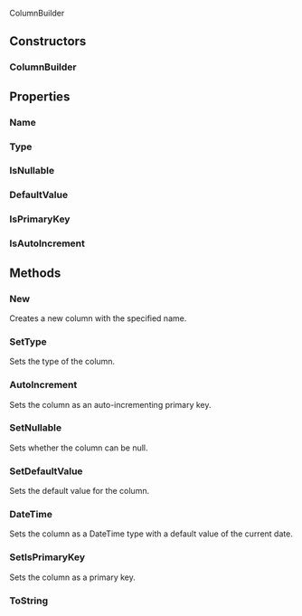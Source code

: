 <p class="title">ColumnBuilder</p>

## Constructors


### ColumnBuilder

<div><Declaration modifier="public" content=" <span>&lt;span class=&quot;method&quot;&gt;ColumnBuilder&lt;/span&gt;(&lt;span class=&quot;param&quot;&gt;string&lt;/span&gt; name)</span>"></Declaration></div>

## Properties


### Name
<div><Declaration modifier="public string" content=" <span>&lt;span class=&quot;property&quot;&gt;Name&lt;/span&gt; { &lt;span class=&quot;method&quot;&gt;get&lt;/span&gt;; &lt;span class=&quot;method&quot;&gt;set&lt;/span&gt;; }</span>"></Declaration></div>

### Type
<div><Declaration modifier="public &lt;a href=&quot;#/api/IndustrialValley.Helpers.Sqlite/ColumnBuilder.ColumnType&quot; title=&quot;ColumnBuilder.ColumnType&quot; class=&quot;inherit-link&quot;&gt;ColumnType&lt;/a&gt;" content=" <span>&lt;span class=&quot;property&quot;&gt;Type&lt;/span&gt; { &lt;span class=&quot;method&quot;&gt;get&lt;/span&gt;; &lt;span class=&quot;method&quot;&gt;set&lt;/span&gt;; }</span>"></Declaration></div>

### IsNullable
<div><Declaration modifier="public bool" content=" <span>&lt;span class=&quot;property&quot;&gt;IsNullable&lt;/span&gt; { &lt;span class=&quot;method&quot;&gt;get&lt;/span&gt;; &lt;span class=&quot;method&quot;&gt;set&lt;/span&gt;; }</span>"></Declaration></div>

### DefaultValue
<div><Declaration modifier="public object" content=" <span>&lt;span class=&quot;property&quot;&gt;DefaultValue&lt;/span&gt; { &lt;span class=&quot;method&quot;&gt;get&lt;/span&gt;; &lt;span class=&quot;method&quot;&gt;set&lt;/span&gt;; }</span>"></Declaration></div>

### IsPrimaryKey
<div><Declaration modifier="public bool" content=" <span>&lt;span class=&quot;property&quot;&gt;IsPrimaryKey&lt;/span&gt; { &lt;span class=&quot;method&quot;&gt;get&lt;/span&gt;; &lt;span class=&quot;method&quot;&gt;set&lt;/span&gt;; }</span>"></Declaration></div>

### IsAutoIncrement
<div><Declaration modifier="public bool" content=" <span>&lt;span class=&quot;property&quot;&gt;IsAutoIncrement&lt;/span&gt; { &lt;span class=&quot;method&quot;&gt;get&lt;/span&gt;; &lt;span class=&quot;method&quot;&gt;set&lt;/span&gt;; }</span>"></Declaration></div>

## Methods

### New

Creates a new column with the specified name.

<div><Declaration modifier="public static &lt;a href=&quot;#/api/IndustrialValley.Helpers.Sqlite/ColumnBuilder&quot; title=&quot;ColumnBuilder&quot; class=&quot;inherit-link&quot;&gt;ColumnBuilder&lt;/a&gt;" content=" <span>&lt;span class=&quot;method&quot;&gt;New&lt;/span&gt;(&lt;span class=&quot;param&quot;&gt;string&lt;/span&gt; name)</span>"></Declaration></div>

### SetType

Sets the type of the column.

<div><Declaration modifier="public &lt;a href=&quot;#/api/IndustrialValley.Helpers.Sqlite/ColumnBuilder&quot; title=&quot;ColumnBuilder&quot; class=&quot;inherit-link&quot;&gt;ColumnBuilder&lt;/a&gt;" content=" <span>&lt;span class=&quot;method&quot;&gt;SetType&lt;/span&gt;(&lt;span class=&quot;param&quot;&gt;&lt;a href=&quot;#/api/IndustrialValley.Helpers.Sqlite/ColumnBuilder.ColumnType&quot; title=&quot;ColumnBuilder.ColumnType&quot; class=&quot;inherit-link&quot;&gt;ColumnType&lt;/a&gt;&lt;/span&gt; type)</span>"></Declaration></div>

### AutoIncrement

Sets the column as an auto-incrementing primary key.

<div><Declaration modifier="public &lt;a href=&quot;#/api/IndustrialValley.Helpers.Sqlite/ColumnBuilder&quot; title=&quot;ColumnBuilder&quot; class=&quot;inherit-link&quot;&gt;ColumnBuilder&lt;/a&gt;" content=" <span>&lt;span class=&quot;method&quot;&gt;AutoIncrement&lt;/span&gt;()</span>"></Declaration></div>

### SetNullable

Sets whether the column can be null.

<div><Declaration modifier="public &lt;a href=&quot;#/api/IndustrialValley.Helpers.Sqlite/ColumnBuilder&quot; title=&quot;ColumnBuilder&quot; class=&quot;inherit-link&quot;&gt;ColumnBuilder&lt;/a&gt;" content=" <span>&lt;span class=&quot;method&quot;&gt;SetNullable&lt;/span&gt;(&lt;span class=&quot;param&quot;&gt;bool&lt;/span&gt; isNullable)</span>"></Declaration></div>

### SetDefaultValue

Sets the default value for the column.

<div><Declaration modifier="public &lt;a href=&quot;#/api/IndustrialValley.Helpers.Sqlite/ColumnBuilder&quot; title=&quot;ColumnBuilder&quot; class=&quot;inherit-link&quot;&gt;ColumnBuilder&lt;/a&gt;" content=" <span>&lt;span class=&quot;method&quot;&gt;SetDefaultValue&lt;/span&gt;(&lt;span class=&quot;param&quot;&gt;object&lt;/span&gt; value)</span>"></Declaration></div>

### DateTime

Sets the column as a DateTime type with a default value of the current date.

<div><Declaration modifier="public &lt;a href=&quot;#/api/IndustrialValley.Helpers.Sqlite/ColumnBuilder&quot; title=&quot;ColumnBuilder&quot; class=&quot;inherit-link&quot;&gt;ColumnBuilder&lt;/a&gt;" content=" <span>&lt;span class=&quot;method&quot;&gt;DateTime&lt;/span&gt;()</span>"></Declaration></div>

### SetIsPrimaryKey

Sets the column as a primary key.

<div><Declaration modifier="public &lt;a href=&quot;#/api/IndustrialValley.Helpers.Sqlite/ColumnBuilder&quot; title=&quot;ColumnBuilder&quot; class=&quot;inherit-link&quot;&gt;ColumnBuilder&lt;/a&gt;" content=" <span>&lt;span class=&quot;method&quot;&gt;SetIsPrimaryKey&lt;/span&gt;()</span>"></Declaration></div>

### ToString

<div><Declaration modifier="public override string" content=" <span>&lt;span class=&quot;method&quot;&gt;ToString&lt;/span&gt;()</span>"></Declaration></div>
